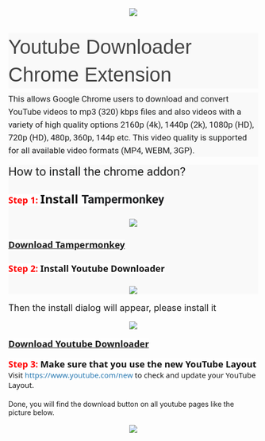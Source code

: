 <div class="separator" style="clear: both; text-align: center;">
<a href="https://1.bp.blogspot.com/-ig8jjShxus8/XB5g2SvNvCI/AAAAAAAAALI/DPoJXOpTKVclknd1GLvxUwg9rww6tSUSwCLcBGAs/s1600/Youtube%2BDownloader%2BAddon.png" imageanchor="1" style="margin-left: 1em; margin-right: 1em;"><img border="0" data-original-height="624" data-original-width="1348" src="https://1.bp.blogspot.com/-ig8jjShxus8/XB5g2SvNvCI/AAAAAAAAALI/DPoJXOpTKVclknd1GLvxUwg9rww6tSUSwCLcBGAs/s1600/Youtube%2BDownloader%2BAddon.png" /></a></div>
<div class="separator" style="clear: both; text-align: center;">
<br /></div>
<div class="separator" style="clear: both; text-align: center;">
<br /></div>
<h2 style="background-color: #f9f9f9; box-sizing: inherit; color: #444444; font-family: rajdhani, sans-serif !important; font-size: 2.5rem; font-weight: 400 !important; line-height: 1.4; margin: 0px 0px 0.5rem; padding: 0px; text-rendering: optimizelegibility;">
Youtube Downloader Chrome Extension</h2>
<div style="background-color: #f9f9f9; box-sizing: inherit; color: #202121; font-family: Roboto, sans-serif; font-size: 17px; line-height: 26px; margin-bottom: 1rem; padding: 0px; text-rendering: optimizelegibility;">
This allows Google Chrome users to download and convert YouTube videos to mp3 (320) kbps files and also videos with a variety of high quality options 2160p (4k), 1440p (2k), 1080p (HD), 720p (HD), 480p, 360p, 144p etc. This video quality is supported for all available video formats (MP4, WEBM, 3GP).</div>
<div style="background-color: #f9f9f9;">
<span style="color: #202121; font-family: roboto, sans-serif; font-size: x-large;">How to install the chrome addon?</span></div>
<div style="background-color: #f9f9f9;">
<span style="background-color: #fefefe; box-sizing: border-box; color: #141414; font-family: &quot;segoe ui&quot; , &quot;helvetica neue&quot; , &quot;helvetica&quot; , &quot;roboto&quot; , &quot;oxygen&quot; , &quot;ubuntu&quot; , &quot;cantarell&quot; , &quot;fira sans&quot; , &quot;droid sans&quot; , sans-serif; font-size: large; font-weight: 700;"><span style="box-sizing: border-box; color: red;"><br /></span></span>
<span style="background-color: #fefefe; box-sizing: border-box; color: #141414; font-family: &quot;segoe ui&quot; , &quot;helvetica neue&quot; , &quot;helvetica&quot; , &quot;roboto&quot; , &quot;oxygen&quot; , &quot;ubuntu&quot; , &quot;cantarell&quot; , &quot;fira sans&quot; , &quot;droid sans&quot; , sans-serif; font-size: large; font-weight: 700;"><span style="box-sizing: border-box; color: red;">Step 1:</span>&nbsp;</span><b style="font-size: x-large;"><span style="background-color: #fefefe; box-sizing: border-box; color: #141414; font-family: &quot;segoe ui&quot; , &quot;helvetica neue&quot; , &quot;helvetica&quot; , &quot;roboto&quot; , &quot;oxygen&quot; , &quot;ubuntu&quot; , &quot;cantarell&quot; , &quot;fira sans&quot; , &quot;droid sans&quot; , sans-serif;">Install&nbsp;</span><span style="background-color: white; color: #202124; font-family: &quot;google sans&quot; , &quot;roboto&quot; , &quot;arial&quot; , sans-serif; white-space: nowrap;">Tampermonkey</span></b></div>
<div style="background-color: #f9f9f9;">
<span style="background-color: #fefefe; box-sizing: border-box; color: #141414; font-family: &quot;segoe ui&quot; , &quot;helvetica neue&quot; , &quot;helvetica&quot; , &quot;roboto&quot; , &quot;oxygen&quot; , &quot;ubuntu&quot; , &quot;cantarell&quot; , &quot;fira sans&quot; , &quot;droid sans&quot; , sans-serif; font-size: 18px; font-weight: 700;"><br /></span></div>
<div class="separator" style="background-color: #f9f9f9; clear: both; text-align: center;">
<a href="https://1.bp.blogspot.com/-fKEytg4lUG8/XB5i5dJq1XI/AAAAAAAAALU/XZN2m-nZOzwNhe32IDaqhnp48VMn5KmPwCLcBGAs/s1600/Screenshot%2B%25281%2529.png" imageanchor="1" style="margin-left: 1em; margin-right: 1em;"><img border="0" data-original-height="624" data-original-width="1365" src="https://1.bp.blogspot.com/-fKEytg4lUG8/XB5i5dJq1XI/AAAAAAAAALU/XZN2m-nZOzwNhe32IDaqhnp48VMn5KmPwCLcBGAs/s1600/Screenshot%2B%25281%2529.png" /></a></div>
<div style="background-color: #f9f9f9;">
<span style="background-color: #fefefe; box-sizing: border-box; color: #141414; font-family: &quot;segoe ui&quot; , &quot;helvetica neue&quot; , &quot;helvetica&quot; , &quot;roboto&quot; , &quot;oxygen&quot; , &quot;ubuntu&quot; , &quot;cantarell&quot; , &quot;fira sans&quot; , &quot;droid sans&quot; , sans-serif; font-size: 18px; font-weight: 700;"><br /></span></div>
<div style="background-color: #f9f9f9;">
<span style="background-color: #fefefe; box-sizing: border-box; font-size: 18px;"><span style="color: #141414; font-family: &quot;segoe ui&quot; , &quot;helvetica neue&quot; , &quot;helvetica&quot; , &quot;roboto&quot; , &quot;oxygen&quot; , &quot;ubuntu&quot; , &quot;cantarell&quot; , &quot;fira sans&quot; , &quot;droid sans&quot; , sans-serif;"><b><a href="https://chrome.google.com/webstore/detail/tampermonkey/dhdgffkkebhmkfjojejmpbldmpobfkfo" target="_blank">Download Tampermonkey</a></b></span></span></div>
<div style="background-color: #f9f9f9;">
<span style="background-color: #fefefe; box-sizing: border-box; font-size: 18px;"><span style="color: #141414; font-family: &quot;segoe ui&quot; , &quot;helvetica neue&quot; , &quot;helvetica&quot; , &quot;roboto&quot; , &quot;oxygen&quot; , &quot;ubuntu&quot; , &quot;cantarell&quot; , &quot;fira sans&quot; , &quot;droid sans&quot; , sans-serif;"><br /></span></span></div>
<div style="background-color: #f9f9f9;">
<span style="background-color: #fefefe; box-sizing: border-box; font-size: 18px;"><span style="box-sizing: border-box; color: #141414; font-family: &quot;segoe ui&quot; , &quot;helvetica neue&quot; , &quot;helvetica&quot; , &quot;roboto&quot; , &quot;oxygen&quot; , &quot;ubuntu&quot; , &quot;cantarell&quot; , &quot;fira sans&quot; , &quot;droid sans&quot; , sans-serif; font-weight: 700;"><span style="box-sizing: border-box; color: red;">Step 2:</span>&nbsp;Install Youtube Downloader</span></span></div>
<div style="background-color: #f9f9f9;">
<span style="background-color: #fefefe; box-sizing: border-box; font-size: 18px;"><span style="box-sizing: border-box; color: #141414; font-family: &quot;segoe ui&quot; , &quot;helvetica neue&quot; , &quot;helvetica&quot; , &quot;roboto&quot; , &quot;oxygen&quot; , &quot;ubuntu&quot; , &quot;cantarell&quot; , &quot;fira sans&quot; , &quot;droid sans&quot; , sans-serif; font-weight: 700;"><br /></span></span></div>
<div class="separator" style="background-color: #f9f9f9; clear: both; text-align: center;">
<a href="https://3.bp.blogspot.com/-CQPY0ghNABw/XB5j5cPcEtI/AAAAAAAAALo/PRRgbuyhsesMZTDqiiqjShLI504s0N5iACLcBGAs/s1600/Screenshot%2B%25281%2529.png" imageanchor="1" style="margin-left: 1em; margin-right: 1em;"><img border="0" data-original-height="608" data-original-width="1067" src="https://3.bp.blogspot.com/-CQPY0ghNABw/XB5j5cPcEtI/AAAAAAAAALo/PRRgbuyhsesMZTDqiiqjShLI504s0N5iACLcBGAs/s1600/Screenshot%2B%25281%2529.png" /></a></div>
<br />
<span style="font-size: large;">Then the install dialog will appear, please install it</span><br />
<br />
<div class="separator" style="clear: both; text-align: center;">
<a href="https://1.bp.blogspot.com/-YCKgJT0FghE/XB5mCfkKEzI/AAAAAAAAAL0/gmuiGjGMZ5IiquAmf7uXYtAQmm2LHegpgCLcBGAs/s1600/Screenshot%2B%25281%2529.png" imageanchor="1" style="margin-left: 1em; margin-right: 1em;"><img border="0" data-original-height="621" data-original-width="1365" src="https://1.bp.blogspot.com/-YCKgJT0FghE/XB5mCfkKEzI/AAAAAAAAAL0/gmuiGjGMZ5IiquAmf7uXYtAQmm2LHegpgCLcBGAs/s1600/Screenshot%2B%25281%2529.png" /></a></div>
<br />
<b style="background-color: #fefefe; color: #141414; font-family: &quot;Segoe UI&quot;, &quot;Helvetica Neue&quot;, Helvetica, Roboto, Oxygen, Ubuntu, Cantarell, &quot;Fira Sans&quot;, &quot;Droid Sans&quot;, sans-serif; font-size: 18px;"><a href="https://gist.github.com/cybernetwebdesign/dfeda7e74419f7ef3b257faf2aadde25" target="_blank">Download Youtube Downloader</a></b><br />
<br />
<span style="background-color: #fefefe; box-sizing: border-box; color: #141414; font-family: &quot;segoe ui&quot; , &quot;helvetica neue&quot; , &quot;helvetica&quot; , &quot;roboto&quot; , &quot;oxygen&quot; , &quot;ubuntu&quot; , &quot;cantarell&quot; , &quot;fira sans&quot; , &quot;droid sans&quot; , sans-serif; font-size: 18px;"><span style="box-sizing: border-box; font-weight: 700;"><span style="box-sizing: border-box; color: red;">Step 3:</span>&nbsp;Make sure that you use the new YouTube Layout</span></span><br />
<span style="background-color: #fefefe; color: #141414; font-family: &quot;segoe ui&quot; , &quot;helvetica neue&quot; , &quot;helvetica&quot; , &quot;roboto&quot; , &quot;oxygen&quot; , &quot;ubuntu&quot; , &quot;cantarell&quot; , &quot;fira sans&quot; , &quot;droid sans&quot; , sans-serif; font-size: 15px;">Visit&nbsp;</span><a class="link link--external" href="https://bit.ly/2QTbF2t" rel="noopener" style="background-color: #fefefe; box-sizing: border-box; color: #2577b1; font-family: &quot;Segoe UI&quot;, &quot;Helvetica Neue&quot;, Helvetica, Roboto, Oxygen, Ubuntu, Cantarell, &quot;Fira Sans&quot;, &quot;Droid Sans&quot;, sans-serif; font-size: 15px; text-decoration-line: none;" target="_blank">https://www.youtube.com/new</a><span style="background-color: #fefefe; color: #141414; font-family: &quot;segoe ui&quot; , &quot;helvetica neue&quot; , &quot;helvetica&quot; , &quot;roboto&quot; , &quot;oxygen&quot; , &quot;ubuntu&quot; , &quot;cantarell&quot; , &quot;fira sans&quot; , &quot;droid sans&quot; , sans-serif; font-size: 15px;">&nbsp;to check and update your YouTube Layout.</span><br />
<span style="background-color: #fefefe; color: #141414; font-family: &quot;segoe ui&quot; , &quot;helvetica neue&quot; , &quot;helvetica&quot; , &quot;roboto&quot; , &quot;oxygen&quot; , &quot;ubuntu&quot; , &quot;cantarell&quot; , &quot;fira sans&quot; , &quot;droid sans&quot; , sans-serif; font-size: 15px;"><br /></span>
Done, you will find the download button on all youtube pages like the picture below.<br />
<br />
<div class="separator" style="clear: both; text-align: center;">
<a href="https://1.bp.blogspot.com/-ruwuTcS5QFY/XB5of6tHKVI/AAAAAAAAAMc/yVks8HYqW5EyiJ7hUIPtOGxTcAfersoJgCLcBGAs/s1600/Screenshot%2B%25281%2529.png" imageanchor="1" style="margin-left: 1em; margin-right: 1em;"><img border="0" data-original-height="620" data-original-width="1365" src="https://1.bp.blogspot.com/-ruwuTcS5QFY/XB5of6tHKVI/AAAAAAAAAMc/yVks8HYqW5EyiJ7hUIPtOGxTcAfersoJgCLcBGAs/s1600/Screenshot%2B%25281%2529.png" /></a></div>
<br />
<div class="separator" style="clear: both; text-align: center;">
</div>
